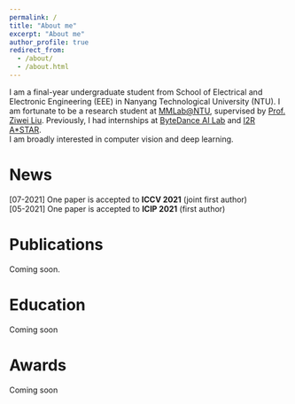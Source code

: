 ```yaml
---
permalink: /
title: "About me"
excerpt: "About me"
author_profile: true
redirect_from:
  - /about/
  - /about.html
---
```


I am a final-year undergraduate student from School of Electrical and Electronic Engineering (EEE) in Nanyang Technological University (NTU). I am fortunate to be a research student at [MMLab@NTU](https://www.mmlab-ntu.com), supervised by [Prof. Ziwei Liu](https://liuziwei7.github.io). Previously, I had internships at [ByteDance AI Lab](https://ailab.bytedance.com) and [I2R A*STAR](https://www.a-star.edu.sg/i2r).
<br />
I am broadly interested in computer vision and deep learning.


News
======
[07-2021] One paper is accepted to **ICCV 2021** (joint first author)  <br />
[05-2021] One paper is accepted to **ICIP 2021** (first author)


Publications
======
Coming soon.


Education
======
Coming soon

Awards
======
Coming soon
